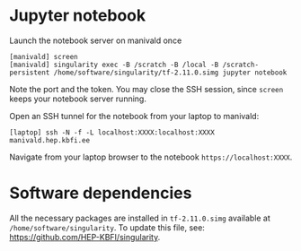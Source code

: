 # Jupyter notebook

Launch the notebook server on manivald once
```
[manivald] screen
[manivald] singularity exec -B /scratch -B /local -B /scratch-persistent /home/software/singularity/tf-2.11.0.simg jupyter notebook
```
Note the port and the token. You may close the SSH session, since `screen` keeps your notebook server running.

Open an SSH tunnel for the notebook from your laptop to manivald:
```
[laptop] ssh -N -f -L localhost:XXXX:localhost:XXXX manivald.hep.kbfi.ee
```

Navigate from your laptop browser to the notebook `https://localhost:XXXX`.


# Software dependencies

All the necessary packages are installed in `tf-2.11.0.simg` available at `/home/software/singularity`.
To update this file, see: https://github.com/HEP-KBFI/singularity.
